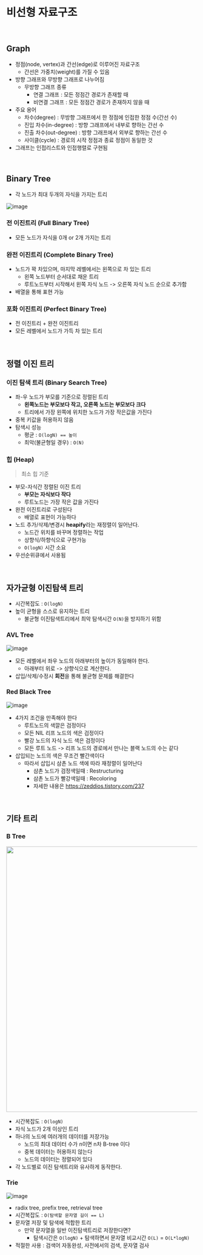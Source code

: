 # 비선형 자료구조

<br>

## Graph

- 정점(node, vertex)과 간선(edge)로 이루어진 자료구조
    - 간선은 가중치(weight)를 가질 수 있음
- 방향 그래프와 무방향 그래프로 나누어짐
    - 무방향 그래프 종류
        - 연결 그래프 : 모든 정점간 경로가 존재할 때
        - 비연결 그래프 : 모든 정점간 경로가 존재하지 않을 때
- 주요 용어
    - 차수(degree) : 무방향 그래프에서 한 정점에 인접한 정점 수(간선 수)
    - 진입 차수(in-degree) : 방향 그래프에서 내부로 향하는 간선 수
    - 진출 차수(out-degree) : 방향 그래프에서 외부로 향하는 간선 수
    - 사이클(cycle) : 경로의 시작 정점과 종료 정점이 동일한 것
- 그래프는 인접리스트와 인접행렬로 구현됨

<br>

## Binary Tree

- 각 노드가 최대 두개의 자식을 가지는 트리

![image](https://user-images.githubusercontent.com/71180414/154194105-897249b8-2dc2-43ea-9c7b-38664cbe587b.png)

### 전 이진트리 (Full Binary Tree)

- 모든 노드가 자식을 0개 or 2개 가지는 트리

### 완전 이진트리 (Complete Binary Tree)

- 노드가 꽉 차있으며, 마지막 레벨에서는 왼쪽으로 차 있는 트리
    - 왼쪽 노드부터 순서대로 채운 트리
    - 루트노드부터 시작해서 왼쪽 자식 노드 -> 오른쪽 자식 노드 순으로 추가함
- 배열을 통해 표현 가능

### 포화 이진트리 (Perfect Binary Tree)

- 전 이진트리 + 완전 이진트리
- 모든 레벨에서 노드가 가득 차 있는 트리

<br>

## 정렬 이진 트리

### 이진 탐색 트리 (Binary Search Tree)

- 좌-우 노드가 부모를 기준으로 정렬된 트리
    - **왼쪽노드는 부모보다 작고, 오른쪽 노드는 부모보다 크다**
    - 트리에서 가장 왼쪽에 위치한 노드가 가장 작은값을 가진다
- 중복 키값을 허용하지 않음
- 탐색시 성능
    - 평균 : `O(logN) == 높이`
    - 최악(불균형일 경우) : `O(N)`

### 힙 (Heap)
> 최소 힙 기준

- 부모-자식간 정렬된 이진 트리
    - **부모는 자식보다 작다**
    - 루트노드는 가장 작은 값을 가진다
- 완전 이진트리로 구성된다
    - 배열로 표현이 가능하다
- 노드 추가/삭제/변경시 **heapify**라는 재정렬이 일어난다.
    - 노드간 위치를 바꾸며 정렬하는 작업
    - 상향식/하향식으로 구현가능
    - `O(logN)` 시간 소요
- 우선순위큐에서 사용됨

<br>

## 자가균형 이진탐색 트리

- 시간복잡도 : `O(logN)`
- 높이 균형을 스스로 유지하는 트리
    - 불균형 이진탐색트리에서 최악 탐색시간 `O(N)`을 방지하기 위함

### AVL Tree

![image](https://user-images.githubusercontent.com/71180414/154269712-0973c550-8f0b-45c7-99fb-27570318cc5b.png)

- 모든 레벨에서 좌우 노드의 아래부터의 높이가 동일해야 한다.
    - 아래부터 위로 -> 상향식으로 계산한다.
- 삽입/삭제/수정시 **회전**을 통해 불균형 문제를 해결한다

### Red Black Tree

![image](https://user-images.githubusercontent.com/71180414/154273147-64b997e2-e53f-42e1-8eef-b32e697dc7bc.png)

- 4가지 조건을 만족해야 한다
    - 루트노드의 색깔은 검정이다
    - 모든 NIL 리프 노드의 색은 검정이다
    - 빨강 노드의 자식 노드 색은 검정이다
    - 모든 루트 노드 -> 리프 노드의 경로에서 만나는 블랙 노드의 수는 같다
- 삽입되는 노드의 색은 무조건 빨간색이다
    - 따라서 삽입시 삼촌 노드 색에 따라 재정렬이 일어난다
        - 삼촌 노드가 검정색일때 : Restructuring
        - 삼촌 노드가 빨강색일때 : Recoloring
        - 자세한 내용은 https://zeddios.tistory.com/237

<br>

## 기타 트리

### B Tree

<img width="700" src="https://www-cdn.qwertee.io/media/uploads/index_lookup.png">

- 시간복잡도 : `O(logN)`
- 자식 노드가 2개 이상인 트리
- 하나의 노드에 여러개의 데이터를 저장가능
    - 노드의 최대 데이터 수가 n이면 n차 B-tree 이다
    - 중복 데이터는 허용하지 않는다
    - 노드의 데이터는 정렬되어 있다
- 각 노드별로 이진 탐색트리와 유사하게 동작한다.

### Trie

![image](https://user-images.githubusercontent.com/71180414/154274356-5b3019d0-c479-43c8-a216-96448ee90906.png)

- radix tree, prefix tree, retrieval tree
- 시간복잡도 : `O(탐색할 문자열 길이 == L)`
- 문자열 저장 및 탐색에 적합한 트리
    - 만약 문자열을 일반 이진탐색트리로 저장한다면?
        - 탐색시간은 `O(logN)` + 탐색하면서 문자열 비교시간 `O(L)` = `O(L*logN)`
- 적절한 사용 : 검색어 자동완성, 사전에서의 검색, 문자열 검사

<br>



